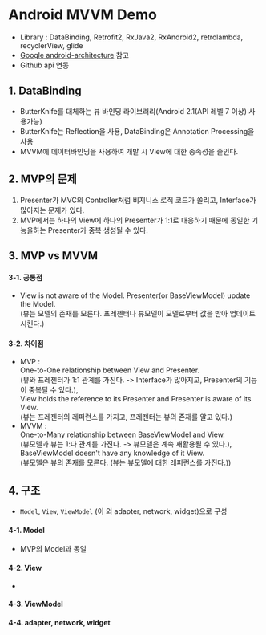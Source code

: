 Android MVVM Demo
=================
* Library : DataBinding, Retrofit2, RxJava2, RxAndroid2, retrolambda, recyclerView, glide
* [Google android-architecture](https://github.com/googlesamples/android-architecture) 참고
* Github api 연동

## 1. DataBinding
* ButterKnife를 대체하는 뷰 바인딩 라이브러리(Android 2.1(API 레벨 7 이상) 사용가능)
* ButterKnife는 Reflection을 사용, DataBinding은 Annotation Processing을 사용
* MVVM에 데이터바인딩을 사용하여 개발 시 View에 대한 종속성을 줄인다.

## 2. MVP의 문제
1. Presenter가 MVC의 Controller처럼 비지니스 로직 코드가 쏠리고, Interface가 많아지는 문제가 있다.
2. MVP에서는 하나의 View에 하나의 Presenter가 1:1로 대응하기 때문에 동일한 기능을하는 Presenter가 중복 생성될 수 있다.

## 3. MVP vs MVVM

#### 3-1. 공통점
* View is not aware of the Model. Presenter(or BaseViewModel) update the Model. <br/>
(뷰는 모델의 존재를 모른다. 프레젠터나 뷰모델이 모델로부터 값을 받아 업데이트 시킨다.)

#### 3-2. 차이점
* MVP : <br/>
One-to-One relationship between View and Presenter.<br/>
(뷰와 프레젠터가 1:1 관계를 가진다. -> Interface가 많아지고, Presenter의 기능이 중복될 수 있다.), <br/>
View holds the reference to its Presenter and Presenter is aware of its View.<br/>
(뷰는 프레젠터의 레퍼런스를 가지고, 프레젠터는 뷰의 존재를 알고 있다.)
* MVVM : <br/>
One-to-Many relationship between BaseViewModel and View.<br/>
(뷰모델과 뷰는 1:다 관계를 가진다. -> 뷰모델은 계속 재활용될 수 있다.), <br/>
BaseViewModel doesn't have any knowledge of it View.<br/>
(뷰모델은 뷰의 존재를 모른다. (뷰는 뷰모델에 대한 레퍼런스를 가진다.))

## 4. 구조
* <code>Model</code>, <code>View</code>, <code>ViewModel</code> (이 외 adapter, network, widget)으로 구성

#### 4-1. Model
* MVP의 Model과 동일

#### 4-2. View
* 

#### 4-3. ViewModel

#### 4-4. adapter, network, widget
